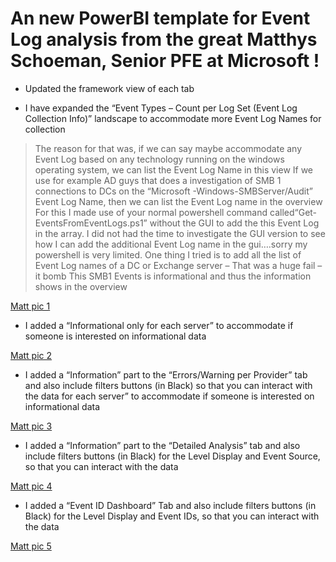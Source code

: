 # An new PowerBI template for Event Log analysis from the great Matthys Schoeman, Senior PFE at Microsoft !

+	Updated the framework view of each tab
-	I have expanded the “Event Types – Count per Log Set (Event Log Collection Info)” landscape to accommodate more Event Log Names for collection
>	The reason for that was, if we can say maybe accommodate any Event Log based on any technology running on the windows operating system, we can list the Event Log Name in this view
>	If we use for example AD guys that does a investigation of SMB 1 connections to DCs on the “Microsoft -Windows-SMBServer/Audit” Event Log Name, then we can list the Event Log name in the overview
>	For this I made use of your normal powershell command called“Get-EventsFromEventLogs.ps1” without the GUI to add the this Event Log in the array. I did not had the time to investigate the GUI version to see how I can add the additional Event Log name in the gui….sorry my powershell is very limited.
>	One thing I tried is to add all the list of Event Log names of a DC or Exchange server – That was a huge fail – it bomb
>	This SMB1 Events is informational and thus the information shows in the overview

[Matt pic 1](./img/Matt_01.png)

+ I added a “Informational only for each server” to accommodate if someone is interested on informational data

[Matt pic 2](./img/Matt_02.png)

-	I added a “Information” part to the “Errors/Warning per Provider” tab and also include filters buttons (in Black) so that you can interact with the data
for each server” to accommodate if someone is interested on informational data

[Matt pic 3](./img/Matt_03.png)

*	I added a “Information” part to the “Detailed Analysis” tab and also include filters buttons (in Black) for the Level Display and Event Source, so that you can interact with the data

[Matt pic 4](./img/Matt_04.png)

+	I added a “Event ID Dashboard” Tab and also include filters buttons (in Black) for the Level Display and Event IDs, so that you can interact with the data

 [Matt pic 5](./img/Matt_05.png)
